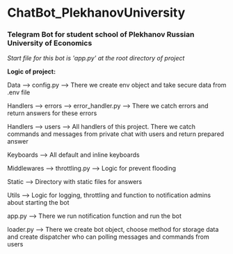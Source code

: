 # ChatBot_PlekhanovUniversity

<h3> Telegram Bot for student school of Plekhanov Russian University of Economics </h3>


<i>Start file for this bot is 'app.py' at the root directory of project</i>

<b>
Logic of project:
</b>

Data --> config.py --> There we create env object and take secure data from .env file

Handlers --> errors --> error_handler.py --> There we catch errors and return answers for these errors

Handlers --> users --> All handlers of this project. There we catch commands and messages from private chat with users
and return prepared answer

Keyboards --> All default and inline keyboards

Middlewares --> throttling.py --> Logic for prevent flooding

Static --> Directory with static files for answers

Utils --> Logic for logging, throttling and function to notification admins about starting the bot

app.py --> There we run notification function and run the bot

loader.py --> There we create bot object, choose method for storage data and create dispatcher who
can polling messages and commands from users